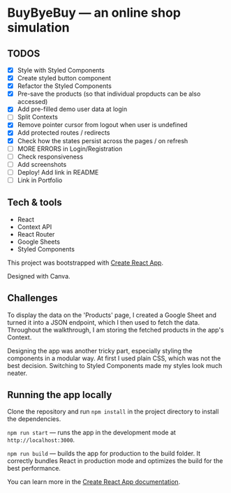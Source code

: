 # BuyByeBuy — an online shop simulation

## TODOS

- [x] Style with Styled Components
- [x] Create styled button component
- [x] Refactor the Styled Components
- [x] Pre-save the products (so that individual propducts can be also accessed)
- [x] Add pre-filled demo user data at login
- [ ] Split Contexts
- [x] Remove pointer cursor from logout when user is undefined
- [x] Add protected routes / redirects
- [x] Check how the states persist across the pages / on refresh
- [ ] MORE ERRORS in Login/Registration
- [ ] Check responsiveness
- [ ] Add screenshots
- [ ] Deploy! Add link in README
- [ ] Link in Portfolio

## Tech & tools

- React
- Context API
- React Router
- Google Sheets
- Styled Components

This project was bootstrapped with [Create React App](https://github.com/facebook/create-react-app).

Designed with Canva.

## Challenges

To display the data on the 'Products' page, I created a Google Sheet and turned it into a JSON endpoint, which I then used to fetch the data. Throughout the walkthrough, I am storing the fetched products in the app's Context.

Designing the app was another tricky part, especially styling the components in a modular way. At first I used plain CSS, which was not the best decision. Switching to Styled Components made my styles look much neater.

## Running the app locally

Clone the repository and run `npm install` in the project directory to install the dependencies.

`npm run start` — runs the app in the development mode at `http://localhost:3000`.

`npm run build` — builds the app for production to the build folder. It correctly bundles React in production mode and optimizes the build for the best performance.

You can learn more in the [Create React App documentation](https://facebook.github.io/create-react-app/docs/getting-started).
